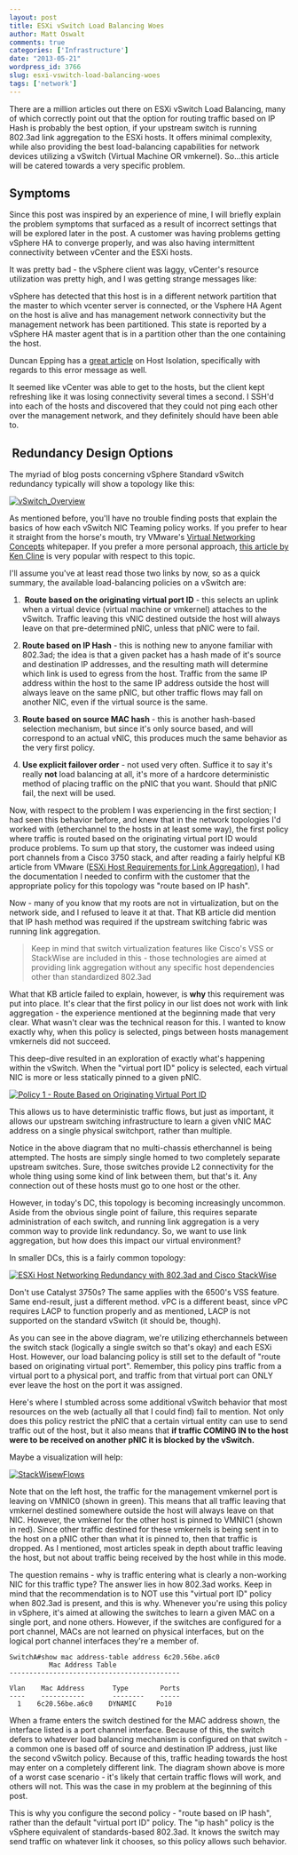 ```yaml
---
layout: post
title: ESXi vSwitch Load Balancing Woes
author: Matt Oswalt
comments: true
categories: ['Infrastructure']
date: "2013-05-21"
wordpress_id: 3766
slug: esxi-vswitch-load-balancing-woes
tags: ['network']
---
```



There are a million articles out there on ESXi vSwitch Load Balancing, many of which correctly point out that the option for routing traffic based on IP Hash is probably the best option, if your upstream switch is running 802.3ad link aggregation to the ESXi hosts. It offers minimal complexity, while also providing the best load-balancing capabilities for network devices utilizing a vSwitch (Virtual Machine OR vmkernel). So...this article will be catered towards a very specific problem.

## Symptoms

Since this post was inspired by an experience of mine, I will briefly explain the problem symptoms that surfaced as a result of incorrect settings that will be explored later in the post. A customer was having problems getting vSphere HA to converge properly, and was also having intermittent connectivity between vCenter and the ESXi hosts.

It was pretty bad - the vSphere client was laggy, vCenter's resource utilization was pretty high, and I was getting strange messages like:


  vSphere has detected that this host is in a different network partition that the master to which vcenter server is connected, or the Vsphere HA Agent on the host is alive and has management network connectivity but the management network has been partitioned. This state is reported by a vSphere HA master agent that is in a partition other than the one containing the host.

Duncan Epping has a [great article](http://www.yellow-bricks.com/vmware-high-availability-deepdiv/#HA-50isolated) on Host Isolation, specifically with regards to this error message as well.

It seemed like vCenter was able to get to the hosts, but the client kept refreshing like it was losing connectivity several times a second. I SSH'd into each of the hosts and discovered that they could not ping each other over the management network, and they definitely should have been able to.

##  Redundancy Design Options

The myriad of blog posts concerning vSphere Standard vSwitch redundancy typically will show a topology like this:

[![vSwitch_Overview](/assets/2013/05/vSwitch_Overview.png)](/assets/2013/05/vSwitch_Overview.png)

As mentioned before, you'll have no trouble finding posts that explain the basics of how each vSwitch NIC Teaming policy works. If you prefer to hear it straight from the horse's mouth, try VMware's [Virtual Networking Concepts](http://www.vmware.com/files/pdf/virtual_networking_concepts.pdf) whitepaper. If you prefer a more personal approach, [this article by Ken Cline](http://kensvirtualreality.wordpress.com/2009/04/05/the-great-vswitch-debate%E2%80%93part-3/) is very popular with respect to this topic.

I'll assume you've at least read those two links by now, so as a quick summary, the available load-balancing policies on a vSwitch are:
	
  1.  **Route based on the originating virtual port ID** - this selects an uplink when a virtual device (virtual machine or vmkernel) attaches to the vSwitch. Traffic leaving this vNIC destined outside the host will always leave on that pre-determined pNIC, unless that pNIC were to fail.
	
  2. **Route based on IP Hash** - this is nothing new to anyone familiar with 802.3ad; the idea is that a given packet has a hash made of it's source and destination IP addresses, and the resulting math will determine which link is used to egress from the host. Traffic from the same IP address within the host to the same IP address outside the host will always leave on the same pNIC, but other traffic flows may fall on another NIC, even if the virtual source is the same.
	
  3. **Route based on source MAC hash** - this is another hash-based selection mechanism, but since it's only source based, and will correspond to an actual vNIC, this produces much the same behavior as the very first policy.
	
  4. **Use explicit failover order** - not used very often. Suffice it to say it's really **not** load balancing at all, it's more of a hardcore deterministic method of placing traffic on the pNIC that you want. Should that pNIC fail, the next will be used.

Now, with respect to the problem I was experiencing in the first section; I had seen this behavior before, and knew that in the network topologies I'd worked with (etherchannel to the hosts in at least some way), the first policy where traffic is routed based on the originating virtual port ID would produce problems. To sum up that story, the customer was indeed using port channels from a Cisco 3750 stack, and after reading a fairly helpful KB article from VMware ([ESXi Host Requirements for Link Aggregation](http://kb.vmware.com/selfservice/microsites/search.do?language=en_US&cmd=displayKC&externalId=1001938)), I had the documentation I needed to confirm with the customer that the appropriate policy for this topology was "route based on IP hash".

Now - many of you know that my roots are not in virtualization, but on the network side, and I refused to leave it at that. That KB article did mention that IP hash method was required if the upstream switching fabric was running link aggregation.

> Keep in mind that switch virtualization features like Cisco's VSS or StackWise are included in this - those technologies are aimed at providing link aggregation without any specific host dependencies other than standardized 802.3ad

What that KB article failed to explain, however, is **why** this requirement was put into place. It's clear that the first policy in our list does not work with link aggregation - the experience mentioned at the beginning made that very clear. What wasn't clear was the technical reason for this. I wanted to know exactly why, when this policy is selected, pings between hosts management vmkernels did not succeed.

This deep-dive resulted in an exploration of exactly what's happening within the vSwitch. When the "virtual port ID" policy is selected, each virtual NIC is more or less statically pinned to a given pNIC.

[![Policy 1 - Route Based on Originating Virtual Port ID](/assets/2013/05/vSwitch_VirtualPortID.png)](/assets/2013/05/vSwitch_VirtualPortID.png)

This allows us to have deterministic traffic flows, but just as important, it allows our upstream switching infrastructure to learn a given vNIC MAC address on a single physical switchport, rather than multiple.

Notice in the above diagram that no multi-chassis etherchannel is being attempted. The hosts are simply single homed to two completely separate upstream switches. Sure, those switches provide L2 connectivity for the whole thing using some kind of link between them, but that's it. Any connection out of these hosts must go to one host or the other.

However, in today's DC, this topology is becoming increasingly uncommon. Aside from the obvious single point of failure, this requires separate administration of each switch, and running link aggregation is a very common way to provide link redundancy. So, we want to use link aggregation, but how does this impact our virtual environment?

In smaller DCs, this is a fairly common topology:

[![ESXi Host Networking Redundancy with 802.3ad and Cisco StackWise](/assets/2013/05/StackWise.png)](/assets/2013/05/StackWise.png)

Don't use Catalyst 3750s? The same applies with the 6500's VSS feature. Same end-result, just a different method. vPC is a different beast, since vPC requires LACP to function properly and as mentioned, LACP is not supported on the standard vSwitch (it should be, though).

As you can see in the above diagram, we're utilizing etherchannels between the switch stack (logically a single switch so that's okay) and each ESXi Host. However, our load balancing policy is still set to the default of "route based on originating virtual port". Remember, this policy pins traffic from a virtual port to a physical port, and traffic from that virtual port can ONLY ever leave the host on the port it was assigned.

Here's where I stumbled across some additional vSwitch behavior that most resources on the web (actually all that I could find) fail to mention. Not only does this policy restrict the pNIC that a certain virtual entity can use to send traffic out of the host, but it also means that **if traffic COMING IN to the host were to be received on another pNIC it is blocked by the vSwitch.**

Maybe a visualization will help:

[![StackWisewFlows](/assets/2013/05/StackWisewFlows.png)](/assets/2013/05/StackWisewFlows.png)

Note that on the left host, the traffic for the management vmkernel port is leaving on VMNIC0 (shown in green). This means that all traffic leaving that vmkernel destined somewhere outside the host will always leave on that NIC. However, the vmkernel for the other host is pinned to VMNIC1 (shown in red). Since other traffic destined for these vmkernels is being sent in to the host on a pNIC other than what it is pinned to, then that traffic is dropped. As I mentioned, most articles speak in depth about traffic leaving the host, but not about traffic being received by the host while in this mode.

The question remains - why is traffic entering what is clearly a non-working NIC for this traffic type? The answer lies in how 802.3ad works. Keep in mind that the recommendation is to NOT use this "virtual port ID" policy when 802.3ad is present, and this is why. Whenever you're using this policy in vSphere, it's aimed at allowing the switches to learn a given MAC on a single port, and none others. However, if the switches are configured for a port channel, MACs are not learned on physical interfaces, but on the logical port channel interfaces they're a member of.

    SwitchA#show mac address-table address 6c20.56be.a6c0
              Mac Address Table
    -------------------------------------------
    
    Vlan    Mac Address       Type        Ports
    ----    -----------       --------    -----
      1    6c20.56be.a6c0    DYNAMIC     Po10

When a frame enters the switch destined for the MAC address shown, the interface listed is a port channel interface. Because of this, the switch defers to whatever load balancing mechanism is configured on that switch - a common one is based off of source and destination IP address, just like the second vSwitch policy. Because of this, traffic heading towards the host may enter on a completely different link. The diagram shown above is more of a worst case scenario - it's likely that certain traffic flows will work, and others will not. This was the case in my problem at the beginning of this post.

This is why you configure the second policy - "route based on IP hash", rather than the default "virtual port ID" policy. The "ip hash" policy is the vSphere equivalent of standards-based 802.3ad. It knows the switch may send traffic on whatever link it chooses, so this policy allows such behavior.